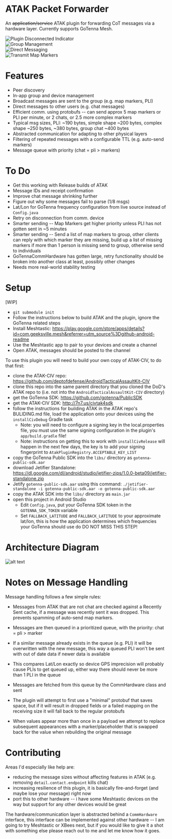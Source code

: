 # ATAK Packet Forwarder 

An ~~application/service~~ ATAK plugin for forwarding CoT messages via a hardware layer. Currently supports GoTenna Mesh.

![Plugin Disconnected Indicator](https://github.com/paulmandal/atak-forwarder/raw/master/images/plugin-disconnected-indicator.png)
<br>
![Group Management](https://github.com/paulmandal/atak-forwarder/raw/master/images/group-management.png)
<br>
![Direct Messaging](https://github.com/paulmandal/atak-forwarder/raw/master/images/direct-messaging.png)
<br>
![Transmit Map Markers](https://github.com/paulmandal/atak-forwarder/raw/master/images/transmit-map-markers.png)

# Features

* Peer discovery
* In-app group and device management
* Broadcast messages are sent to the group (e.g. map markers, PLI)
* Direct messages to other users (e.g. chat messages)
* Efficient comm. using protobufs -- can send approx 5 map markers or PLI per minute, or 2 chats, or 2.5 more complex markers
* Typical msg sizes, PLI: ~190 bytes, simple shape ~200 bytes, complex shape ~250 bytes, ~380 bytes, group chat ~400 bytes
* Abstracted communication for adapting to other physical layers
* Filtering of repeated messages with a configurable TTL (e.g. auto-send markers)
* Message queue with priority (chat = pli > markers)

# To Do

* Get this working with Release builds of ATAK
* Message IDs and receipt confirmation
* Improve chat message shrinking further
* Figure out why some messages fail to parse (1/8 msgs)
* Lat/Lon for GoTenna frequency configuration from live source instead of `Config.java`
* Retry on disconnection from comm. device
* Smarter sending -- Map Markers get higher priority unless PLI has not gotten sent in ~5 minutes
* Smarter sending -- Send a list of map markers to group, other clients can reply with which marker they are missing, build up a list of missing markers if more than 1 person is missing send to group, otherwise send to individuals
* GoTennaCommHardware has gotten large, retry functionality should be broken into another class at least, possibly other changes
* Needs more real-world stability testing

# Setup

[WIP]

* `git submodule init`
* Follow the instructions below to build ATAK and the plugin, ignore the GoTenna related steps
* Install Meshtastic: https://play.google.com/store/apps/details?id=com.geeksville.mesh&referrer=utm_source%3Dgithub-android-readme
* Use the Meshtastic app to pair to your devices and create a channel
* Open ATAK, messages should be posted to the channel

To use this plugin you will need to build your own copy of ATAK-CIV, to do that first:

* clone the ATAK-CIV repo: https://github.com/deptofdefense/AndroidTacticalAssaultKit-CIV
* clone this repo into the same parent directory that you cloned the DoD's ATAK repo to (i.e. not into the `AndroidTacticalAssaultKit-CIV` directory)
* get the GoTenna SDK: https://github.com/gotenna/PublicSDK
* get the ATAK-CIV SDK: http://7n7.us/civtak4sdk
* follow the instructions for building ATAK in the ATAK repo's BULIDING.md file, load the application onto your devices using the `installCivDebug` Gradle task
    * Note: you will need to configure a signing key in the local.properties file, you must use the same signing configuration in the plugin's `app/build.gradle` file!
    * Note: instructions on getting this to work with `installCivRelease` will happen in the next few days, the key is to add your signing fingerprint to `AtakPluginRegistry.ACCEPTABLE_KEY_LIST`
* copy the GoTenna Public SDK into the `libs/` directory as `gotenna-public-sdk.aar`
* download Jetifier Standalone: https://dl.google.com/dl/android/studio/jetifier-zips/1.0.0-beta09/jetifier-standalone.zip
* Jetify `gotenna-public-sdk.aar` using this command: `./jetifier-standalone -i gotenna-public-sdk.aar -o gotenna-public-sdk.aar`
* copy the ATAK SDK into the `libs/` directory as `main.jar`
* open this project in Android Studio
    * Edit `Config.java`, put your GoTenna SDK token in the `GOTENNA_SDK_TOKEN` variable
    * Set `FALLBACK_LATITUDE` and `FALLBACK_LATITUDE` to your approximate lat/lon, this is how the application determines which frequencies your GoTenna should use do DO NOT MISS THIS STEP!

# Architecture Diagram

![alt text](https://github.com/paulmandal/atak-forwarder/raw/master/images/arch-diagram.png "Architecture Diagram")

# Notes on Message Handling

Message handling follows a few simple rules:

- Messages from ATAK that are not chat are checked against a Recently Sent cache, if a message was recently sent it was dropped. This prevents spamming of auto-send map markers.
- Messages are then queued in a prioritized queue, with the priority: chat = pli > marker
- If a similar message already exists in the queue (e.g. PLI) it will be overwritten with the new message, this way a queued PLI won't be sent with out of date data if newer data is available
- This compares Lat/Lon exactly so device GPS imprecision will probably cause PLIs to get queued up, either way there should never be more than 1 PLI in the queue
- Messages are fetched from this queue by the CommHardware class and sent

- The plugin will attempt to first use a "minimal" protobuf that saves space, but if it will result in dropped fields or a failed mapping on the receiving size it will fall back to the regular protobufs
- When values appear more than once in a payload we attempt to replace subsequent appearances with a marker/placeholder that is swapped back for the value when rebuilding the original message

# Contributing

Areas I'd especially like help are: 

* reducing the message sizes without affecting features in ATAK (e.g. removing `detail.contact.endpoint` kills chat)
* increasing resilience of this plugin, it is basically fire-and-forget (and maybe lose your message) right now
* port this to other hardware -- i have some Meshtastic devices on the way but support for any other devices would be great

The hardware/communication layer is abstracted behind a `CommHardware` interface, this interface can be implemented against other hardware -- I am going to try Meshtastic or XBees next, but if you would like to give it a shot with something else please reach out to me and let me know how it goes.

